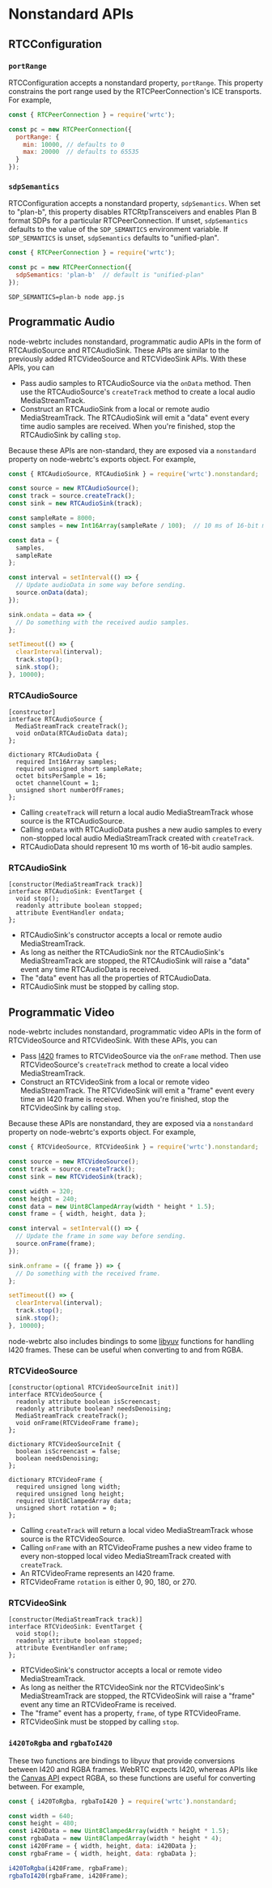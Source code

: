 Nonstandard APIs
================

RTCConfiguration
----------------

### `portRange`

RTCConfiguration accepts a nonstandard property, `portRange`. This property
constrains the port range used by the RTCPeerConnection's ICE transports. For
example,

```js
const { RTCPeerConnection } = require('wrtc');

const pc = new RTCPeerConnection({
  portRange: {
    min: 10000, // defaults to 0
    max: 20000  // defaults to 65535
  }
});
```

### `sdpSemantics`

RTCConfiguration accepts a nonstandard property, `sdpSemantics`. When set to
"plan-b", this property disables RTCRtpTransceivers and enables Plan B format
SDPs for a particular RTCPeerConnection. If unset, `sdpSemantics` defaults to
the value of the `SDP_SEMANTICS` environment variable. If `SDP_SEMANTICS` is
unset, `sdpSemantics` defaults to "unified-plan".

```js
const { RTCPeerConnection } = require('wrtc');

const pc = new RTCPeerConnection({
  sdpSemantics: 'plan-b'  // default is "unified-plan"
});
```

```
SDP_SEMANTICS=plan-b node app.js
```

Programmatic Audio
------------------

node-webrtc includes nonstandard, programmatic audio APIs in the form of
RTCAudioSource and RTCAudioSink. These APIs are similar to the previously added
RTCVideoSource and RTCVideoSink APIs. With these APIs, you can

 * Pass audio samples to RTCAudioSource via the `onData` method. Then use the
   RTCAudioSource's `createTrack` method to create a local audio
   MediaStreamTrack.
 * Construct an RTCAudioSink from a local or remote audio MediaStreamTrack. The
   RTCAudioSink will emit a "data" event every time audio samples are received.
   When you're finished, stop the RTCAudioSink by calling `stop`.

Because these APIs are non-standard, they are exposed via a `nonstandard`
property on node-webrtc's exports object. For example,

```js
const { RTCAudioSource, RTCAudioSink } = require('wrtc').nonstandard;

const source = new RTCAudioSource();
const track = source.createTrack();
const sink = new RTCAudioSink(track);

const sampleRate = 8000;
const samples = new Int16Array(sampleRate / 100);  // 10 ms of 16-bit mono audio

const data = {
  samples,
  sampleRate
};

const interval = setInterval(() => {
  // Update audioData in some way before sending.
  source.onData(data);
});

sink.ondata = data => {
  // Do something with the received audio samples.
};

setTimeout(() => {
  clearInterval(interval);
  track.stop();
  sink.stop();
}, 10000);
```

### RTCAudioSource

```webidl
[constructor]
interface RTCAudioSource {
  MediaStreamTrack createTrack();
  void onData(RTCAudioData data);
};

dictionary RTCAudioData {
  required Int16Array samples;
  required unsigned short sampleRate;
  octet bitsPerSample = 16;
  octet channelCount = 1;
  unsigned short numberOfFrames;
};
```

 * Calling `createTrack` will return a local audio MediaStreamTrack whose source
   is the RTCAudioSource.
 * Calling `onData` with RTCAudioData pushes a new audio samples to every
   non-stopped local audio MediaStreamTrack created with `createTrack`.
 * RTCAudioData should represent 10 ms worth of 16-bit audio samples.

### RTCAudioSink

```webidl
[constructor(MediaStreamTrack track)]
interface RTCAudioSink: EventTarget {
  void stop();
  readonly attribute boolean stopped;
  attribute EventHandler ondata;
};
```

 * RTCAudioSink's constructor accepts a local or remote audio MediaStreamTrack.
 * As long as neither the RTCAudioSink nor the RTCAudioSink's MediaStreamTrack
   are stopped, the RTCAudioSink will raise a "data" event any time
   RTCAudioData is received.
 * The "data" event has all the properties of RTCAudioData.
 * RTCAudioSink must be stopped by calling stop.

Programmatic Video
------------------

node-webrtc includes nonstandard, programmatic video APIs in the form of
RTCVideoSource and RTCVideoSink. With these APIs, you can

 * Pass [I420](https://wiki.videolan.org/YUV/#I420) frames to RTCVideoSource
   via the `onFrame` method. Then use RTCVideoSource's `createTrack` method to
   create a local video MediaStreamTrack.
 * Construct an RTCVideoSink from a local or remote video MediaStreamTrack. The
   RTCVideoSink will emit a "frame" event every time an I420 frame is received.
   When you're finished, stop the RTCVideoSink by calling `stop`.

Because these APIs are nonstandard, they are exposed via a `nonstandard`
property on node-webrtc's exports object. For example,

```js
const { RTCVideoSource, RTCVideoSink } = require('wrtc').nonstandard;

const source = new RTCVideoSource();
const track = source.createTrack();
const sink = new RTCVideoSink(track);

const width = 320;
const height = 240;
const data = new Uint8ClampedArray(width * height * 1.5);
const frame = { width, height, data };

const interval = setInterval(() => {
  // Update the frame in some way before sending.
  source.onFrame(frame);
});

sink.onframe = ({ frame }) => {
  // Do something with the received frame.
};

setTimeout(() => {
  clearInterval(interval);
  track.stop();
  sink.stop();
}, 10000);
```

node-webrtc also includes bindings to some
[libyuv](https://chromium.googlesource.com/libyuv/libyuv/) functions for
handling I420 frames. These can be useful when converting to and from RGBA.

### RTCVideoSource

```webidl
[constructor(optional RTCVideoSourceInit init)]
interface RTCVideoSource {
  readonly attribute boolean isScreencast;
  readonly attribute boolean? needsDenoising;
  MediaStreamTrack createTrack();
  void onFrame(RTCVideoFrame frame);
};

dictionary RTCVideoSourceInit {
  boolean isScreencast = false;
  boolean needsDenoising;
};

dictionary RTCVideoFrame {
  required unsigned long width;
  required unsigned long height;
  required Uint8ClampedArray data;
  unsigned short rotation = 0;
};
```

 * Calling `createTrack` will return a local video MediaStreamTrack whose
   source is the RTCVideoSource.
 * Calling `onFrame` with an RTCVideoFrame pushes a new video frame to every
   non-stopped local video MediaStreamTrack created with `createTrack`.
 * An RTCVideoFrame represents an I420 frame.
 * RTCVideoFrame `rotation` is either 0, 90, 180, or 270.

### RTCVideoSink

```webidl
[constructor(MediaStreamTrack track)]
interface RTCVideoSink: EventTarget {
  void stop();
  readonly attribute boolean stopped;
  attribute EventHandler onframe;
};
```

 * RTCVideoSink's constructor accepts a local or remote video MediaStreamTrack.
 * As long as neither the RTCVideoSink nor the RTCVideoSink's MediaStreamTrack
   are stopped, the RTCVideoSink will raise a "frame" event any time an
   RTCVideoFrame is received.
 * The "frame" event has a property, `frame`, of type RTCVideoFrame.
 * RTCVideoSink must be stopped by calling `stop`.

### `i420ToRgba` and `rgbaToI420`

These two functions are bindings to libyuv that provide conversions between
I420 and RGBA frames. WebRTC expects I420, whereas APIs like the
[Canvas API](https://developer.mozilla.org/en-US/docs/Web/API/Canvas_API)
expect RGBA, so these functions are useful for converting between. For example,

```js
const { i420ToRgba, rgbaToI420 } = require('wrtc').nonstandard;

const width = 640;
const height = 480;
const i420Data = new Uint8ClampedArray(width * height * 1.5);
const rgbaData = new Uint8ClampedArray(width * height * 4);
const i420Frame = { width, height, data: i420Data };
const rgbaFrame = { width, height, data: rgbaData };

i420ToRgba(i420Frame, rgbaFrame);
rgbaToI420(rgbaFrame, i420Frame);
```
